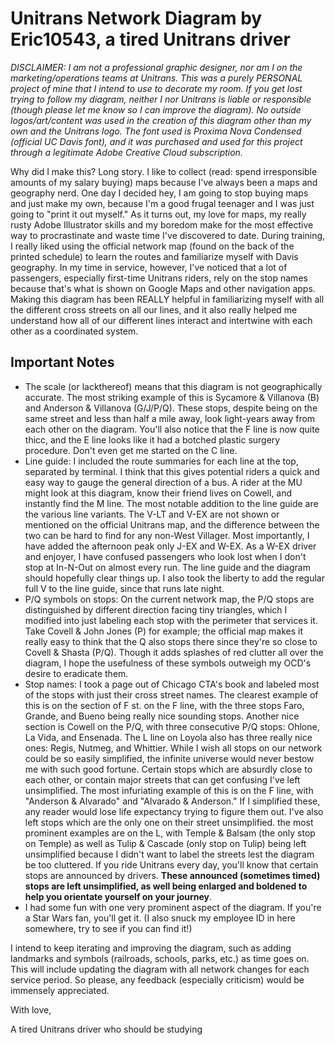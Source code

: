 # Unitrans Network Diagram by Eric10543, a tired Unitrans driver

*DISCLAIMER: I am not a professional graphic designer, nor am I on the marketing/operations teams at Unitrans. This was a purely PERSONAL project of mine that I intend to use to decorate my room. If you get lost trying to follow my diagram, neither I nor Unitrans is liable or responsible (though please let me know so I can improve the diagram). No outside logos/art/content was used in the creation of this diagram other than my own and the Unitrans logo. The font used is Proxima Nova Condensed (official UC Davis font), and it was purchased and used for this project through a legitimate Adobe Creative Cloud subscription.*

Why did I make this? Long story. I like to collect (read: spend irresponsible amounts of my salary buying) maps because I've always been a maps and geography nerd. One day I decided hey, I am going to stop buying maps and just make my own, because I'm a good frugal teenager and I was just going to "print it out myself." As it turns out, my love for maps, my really rusty Adobe Illustrator skills and my boredom make for the most effective way to procrastinate and waste time I've discovered to date. During training, I really liked using the official network map (found on the back of the printed schedule) to learn the routes and familiarize myself with Davis geography. In my time in service, however, I've noticed that a lot of passengers, especially first-time Unitrans riders, rely on the stop names because that's what is shown on Google Maps and other navigation apps. Making this diagram has been REALLY helpful in familiarizing myself with all the different cross streets on all our lines, and it also really helped me understand how all of our different lines interact and intertwine with each other as a coordinated system. 

## Important Notes

- The scale (or lackthereof) means that this diagram is not geographically accurate. The most striking example of this is Sycamore & Villanova (B) and Anderson & Villanova (G/J/P/Q). These stops, despite being on the same street and less than half a mile away, look light-years away from each other on the diagram. You'll also notice that the F line is now quite thicc, and the E line looks like it had a botched plastic surgery procedure. Don't even get me started on the C line.
- Line guide: I included the route summaries for each line at the top, separated by terminal. I think that this gives potential riders a quick and easy way to gauge the general direction of a bus. A rider at the MU might look at this diagram, know their friend lives on Cowell, and instantly find the M line. The most notable addition to the line guide are the various line variants. The V-LT and V-EX are not shown or mentioned on the official Unitrans map, and the difference between the two can be hard to find for any non-West Villager. Most importantly, I have added the afternoon peak only J-EX and W-EX. As a W-EX driver and enjoyer, I have confused passengers who look lost when I don't stop at In-N-Out on almost every run. The line guide and the diagram should hopefully clear things up. I also took the liberty to add the regular full V to the line guide, since that runs late night.
- P/Q symbols on stops: On the current network map, the P/Q stops are distinguished by different direction facing tiny triangles, which I modified into just labeling each stop with the perimeter that services it. Take Covell & John Jones (P) for example; the official map makes it really easy to think that the Q also stops there since they're so close to Covell & Shasta (P/Q). Though it adds splashes of red clutter all over the diagram, I hope the usefulness of these symbols outweigh my OCD's desire to eradicate them.
- Stop names: I took a page out of Chicago CTA's book and labeled most of the stops with just their cross street names. The clearest example of this is on the section of F st. on the F line, with the three stops Faro, Grande, and Bueno being really nice sounding stops. Another nice section is Cowell on the P/Q, with three consecutive P/Q stops: Ohlone, La Vida, and Ensenada. The L line on Loyola also has three really nice ones: Regis, Nutmeg, and Whittier. While I wish all stops on our network could be so easily simplified, the infinite universe would never bestow me with such good fortune. Certain stops which are absurdly close to each other, or contain major streets that can get confusing I've left unsimplified. The most infuriating example of this is on the F line, with "Anderson & Alvarado" and "Alvarado & Anderson." If I simplified these, any reader would lose life expectancy trying to figure them out. I've also left stops which are the only one on their street unsimplified. the most prominent examples are on the L, with Temple & Balsam (the only stop on Temple) as well as Tulip & Cascade (only stop on Tulip) being left unsimplified because I didn't want to label the streets lest the diagram be too cluttered. If you ride Unitrans every day, you'll know that certain stops are announced by drivers. **These announced (sometimes timed) stops are left unsimplified, as well being enlarged and boldened to help you orientate yourself on your journey**.
- I had some fun with one very prominent aspect of the diagram. If you're a Star Wars fan, you'll get it. (I also snuck my employee ID in here somewhere, try to see if you can find it!)

I intend to keep iterating and improving the diagram, such as adding landmarks and symbols (railroads, schools, parks, etc.) as time goes on. This will include updating the diagram with all network changes for each service period. So please, any feedback (especially criticism) would be immensely appreciated. 

With love,

A tired Unitrans driver who should be studying

